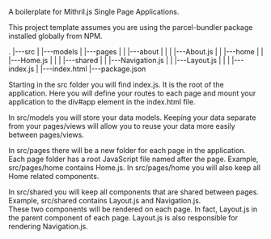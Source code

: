 A boilerplate for Mithril.js Single Page Applications.

This project template assumes you are using the parcel-bundler package installed globally from NPM.  


.
|---src
|   |---models
|   |---pages
|   |   |---about
|   |   |   |---About.js
|   |   |---home
|   |       |---Home.js
|   |
|   |---shared
|   |   |---Navigation.js
|   |   |---Layout.js
|   |
|   |---index.js
|
|---index.html
|---package.json

Starting in the src folder you will find index.js.  It is the root of the application.  Here you will define your routes to each page and
mount your application to the div#app element in the index.html file.  

In src/models you will store your data models.  Keeping your data separate from your pages/views will allow you to reuse your data more
easily between pages/views.

In src/pages there will be a new folder for each page in the application.  Each page folder has a root JavaScript file named after the
page.  Example, src/pages/home contains Home.js.  In src/pages/home you will also keep all Home related components.  

In src/shared you will keep all components that are shared between pages.  Example, src/shared contains Layout.js and Navigation.js.  
These two components will be rendered on each page.  In fact, Layout.js in the parent component of each page.  Layout.js is also
responsible for rendering Navigation.js.
